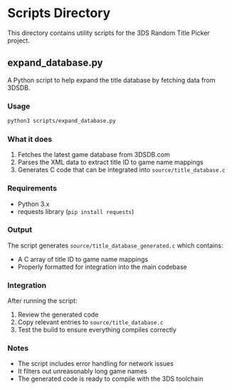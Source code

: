 # Scripts Directory

This directory contains utility scripts for the 3DS Random Title Picker project.

## expand_database.py

A Python script to help expand the title database by fetching data from 3DSDB.

### Usage

```bash
python3 scripts/expand_database.py
```

### What it does

1. Fetches the latest game database from 3DSDB.com
2. Parses the XML data to extract title ID to game name mappings
3. Generates C code that can be integrated into `source/title_database.c`

### Requirements

- Python 3.x
- requests library (`pip install requests`)

### Output

The script generates `source/title_database_generated.c` which contains:
- A C array of title ID to game name mappings
- Properly formatted for integration into the main codebase

### Integration

After running the script:
1. Review the generated code
2. Copy relevant entries to `source/title_database.c`
3. Test the build to ensure everything compiles correctly

### Notes

- The script includes error handling for network issues
- It filters out unreasonably long game names
- The generated code is ready to compile with the 3DS toolchain

